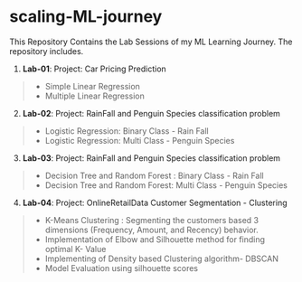 # scaling-ML-journey

This Repository Contains the Lab Sessions of my ML Learning Journey.
The repository includes.

1. **Lab-01**: Project: Car Pricing Prediction
>   - Simple Linear Regression
>   - Multiple Linear Regression

2. **Lab-02**: Project: RainFall and Penguin Species classification problem 
>   - Logistic Regression: Binary Class - Rain Fall
>   - Logistic Regression: Multi Class - Penguin Species

3. **Lab-03**: Project: RainFall and Penguin Species classification problem  
>   -  Decision Tree and Random Forest : Binary Class - Rain Fall
>   -  Decision Tree and Random Forest: Multi Class - Penguin Species 

4. **Lab-04**: Project: OnlineRetailData Customer Segmentation - Clustering 
>   -  K-Means Clustering : Segmenting the customers based 3 dimensions (Frequency, Amount, and Recency) behavior.
>   - Implementation of Elbow and Silhouette method for finding optimal K- Value
>   - Implementing of Density based Clustering algorithm- DBSCAN
>   - Model Evaluation using silhouette scores

